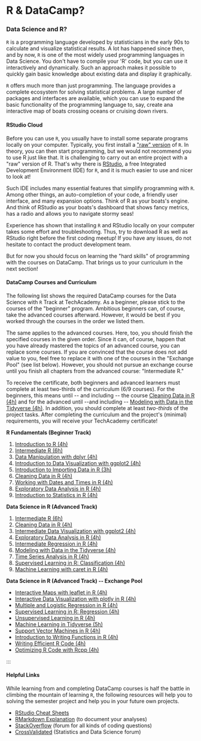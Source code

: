 # R & DataCamp?

### Data Science and R?

`R` is a programming language developed by statisticians in the early 90s to calculate and visualize statistical results. A lot has happened since then, and by now, `R` is one of the most widely used programming languages in Data Science. You don't have to compile your 'R' code, but you can use it interactively and dynamically. Such an approach makes it possible to quickly gain basic knowledge about existing data and display it graphically.

`R` offers much more than just programming. The language provides a complete ecosystem for solving statistical problems. A large number of packages and interfaces are available, which you can use to expand the basic functionality of the programming language to, say, create ana interactive map of boats crossing oceans or cruising down rivers.

#### RStudio Cloud

Before you can use `R`, you usually have to install some separate programs locally on your computer. Typically, you first install a ["raw" version](https://rstudio-education.github.io/hopr/starting.html) of `R`. In theory, you can then start programming, but we would not recommend you to use R just like that. It is challenging to carry out an entire project with a "raw" version of R. That's why there is [RStudio](https://www.rstudio.com/products/rstudio/download/), a free Integrated Development Environment (IDE) for `R`, and it is much easier to use and nicer to look at!

Such IDE includes many essential features that simplify programming with `R`. Among other things, an auto-completion of your code, a friendly user interface, and many expansion options. Think of R as your boats's engine. And think of RStudio as your boats's dashboard that shows fancy metrics, has a radio and allows you to navigate stormy seas!

Experience has shown that installing `R` and RStudio locally on your computer takes some effort and troubleshooting. Thus, try to download R as well as RStudio right before the first coding meetup! If you have any issues, do not hesitate to contact the product development team.

But for now you should focus on learning the "hard skills" of programming with the courses on DataCamp. That brings us to your curriculum in the next section!

#### DataCamp Courses and Curriculum

The following list shows the required DataCamp courses for the Data Science with `R` Track at TechAcademy. As a beginner, please stick to the courses of the "beginner" program. Ambitious beginners can, of course, take the advanced courses afterward. However, it would be best if you worked through the courses in the order we listed them.

The same applies to the advanced courses. Here, too, you should finish the specified courses in the given order. Since it can, of course, happen that you have already mastered the topics of an advanced course, you can replace some courses. If you are convinced that the course does not add value to you, feel free to replace it with one of the courses in the "Exchange Pool" (see list below). However, you should not pursue an exchange course until you finish all chapters from the advanced course: "Intermediate R."

To receive the certificate, both beginners and advanced learners must complete at least two-thirds of the curriculum (6/9 courses). For the beginners, this means until -- and including -- the course [Cleaning Data in R (4h)](https://www.datacamp.com/courses/cleaning-data-in-r) and for the advanced until --and including -- [Modeling with Data in the Tidyverse (4h)](https://app.datacamp.com/learn/courses/modeling-with-data-in-the-tidyverse). In addition, you should complete at least _two-thirds_ of the project tasks. After completing the curriculum and the project's (minimal) requirements, you will receive your TechAcademy certificate!

**R Fundamentals (Beginner Track)**

1. [Introduction to R (4h)](https://www.datacamp.com/courses/free-introduction-to-r)
2. [Intermediate R (6h)](https://www.datacamp.com/courses/intermediate-r)
3. [Data Manipulation with dplyr (4h)](https://www.datacamp.com/courses/data-manipulation-with-dplyr-in-r)
4. [Introduction to Data Visualization with ggplot2 (4h)](https://www.datacamp.com/courses/data-visualization-with-ggplot2-1)
5. [Introduction to Importing Data in R (3h)](https://www.datacamp.com/courses/importing-data-in-r-part-1)
6. [Cleaning Data in R (4h)](https://www.datacamp.com/courses/cleaning-data-in-r)
7. [Working with Dates and Times in R (4h)](https://app.datacamp.com/learn/courses/working-with-dates-and-times-in-r)
8. [Exploratory Data Analysis in R (4h)](https://www.datacamp.com/courses/exploratory-data-analysis)
9. [Introduction to Statistics in R (4h)](https://app.datacamp.com/learn/courses/introduction-to-statistics-in-r)

**Data Science in R (Advanced Track)**

1. [Intermediate R (6h)](https://www.datacamp.com/courses/intermediate-r)
2. [Cleaning Data in R (4h)](https://www.datacamp.com/courses/cleaning-data-in-r)
3. [Intermediate Data Visualization with ggplot2 (4h)](https://www.datacamp.com/courses/data-visualization-with-ggplot2-2)
4. [Exploratory Data Analysis in R (4h)](https://www.datacamp.com/courses/exploratory-data-analysis)
5. [Intermediate Regression in R (4h)](https://app.datacamp.com/learn/courses/intermediate-regression-in-r)
6. [Modeling with Data in the Tidyverse (4h)](https://app.datacamp.com/learn/courses/modeling-with-data-in-the-tidyverse)
7. [Time Series Analysis in R (4h)](https://app.datacamp.com/learn/courses/time-series-analysis-in-r)
8. [Supervised Learning in R: Classification (4h)](https://www.datacamp.com/courses/supervised-learning-in-r-classification)
9. [Machine Learning with caret in R (4h)](https://www.datacamp.com/courses/machine-learning-toolbox)

**Data Science in R (Advanced Track) -- Exchange Pool**

* [Interactive Maps with leaflet in R (4h)](https://www.datacamp.com/courses/interactive-maps-with-leaflet-in-r)
* [Interactive Data Visualization with plotly in R (4h)](https://app.datacamp.com/learn/courses/interactive-data-visualization-with-plotly-in-r)
* [Multiple and Logistic Regression in R (4h)](https://www.datacamp.com/courses/multiple-and-logistic-regression)
* [Supervised Learning in R: Regression (4h)](https://www.datacamp.com/courses/supervised-learning-in-r-regression)
* [Unsupervised Learning in R (4h)](https://www.datacamp.com/courses/unsupervised-learning-in-r)
* [Machine Learning in Tidyverse (5h)](https://www.datacamp.com/courses/machine-learning-in-the-tidyverse)
* [Support Vector Machines in R (4h)](https://www.datacamp.com/courses/support-vector-machines-in-r)
* [Introduction to Writing Functions in R (4h)](https://app.datacamp.com/learn/courses/introduction-to-writing-functions-in-r)
* [Writing Efficient R Code (4h)](https://www.datacamp.com/courses/writing-efficient-r-code)
* [Optimizing R Code with Rcpp (4h)](https://www.datacamp.com/courses/optimizing-r-code-with-rcpp)

:::

#### Helpful Links

While learning from and completing DataCamp courses is half the battle in climbing the mountain of learning `R`, the following resources will help you to solving the semester project and help you in your future own projects.&#x20;

* [RStudio Cheat Sheets](https://rstudio.cloud/learn/cheat-sheets)
* [RMarkdown Explanation](https://rmarkdown.rstudio.com/lesson-1.html) (to document your analyses)
* [StackOverflow](https://stackoverflow.com/) (forum for all kinds of coding questions)
* [CrossValidated](https://stats.stackexchange.com/) (Statistics and Data Science forum)
